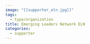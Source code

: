 ```yaml
---
image: "[[supporter_eln.jpg]]"
tags:
  - type/organization
title: Emerging Leaders Network ELN
categories:
  - supporter
---
```

